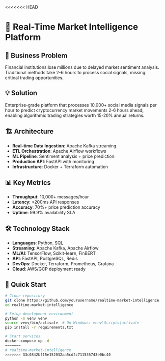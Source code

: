 <<<<<<< HEAD
# 🚀 Real-Time Market Intelligence Platform

## 🎯 Business Problem
Financial institutions lose millions due to delayed market sentiment analysis. Traditional methods take 2-6 hours to process social signals, missing critical trading opportunities.

## 💡 Solution
Enterprise-grade platform that processes 10,000+ social media signals per hour to predict cryptocurrency market movements 2-6 hours ahead, enabling algorithmic trading strategies worth 15-20% annual returns.

## 🏗️ Architecture
- **Real-time Data Ingestion**: Apache Kafka streaming
- **ETL Orchestration**: Apache Airflow workflows  
- **ML Pipeline**: Sentiment analysis + price prediction
- **Production API**: FastAPI with monitoring
- **Infrastructure**: Docker + Terraform automation

## 📊 Key Metrics
- **Throughput**: 10,000+ messages/hour
- **Latency**: <200ms API responses
- **Accuracy**: 70%+ price prediction accuracy
- **Uptime**: 99.9% availability SLA

## 🛠️ Technology Stack
- **Languages**: Python, SQL
- **Streaming**: Apache Kafka, Apache Airflow
- **ML/AI**: TensorFlow, Scikit-learn, FinBERT
- **API**: FastAPI, PostgreSQL, Redis
- **DevOps**: Docker, Terraform, Prometheus, Grafana
- **Cloud**: AWS/GCP deployment ready

## 🚀 Quick Start
```bash
# Clone repository
git clone https://github.com/yourusername/realtime-market-intelligence.git
cd realtime-market-intelligence

# Setup development environment
python -m venv venv
source venv/bin/activate  # On Windows: venv\Scripts\activate
pip install -r requirements.txt

# Start services
docker-compose up -d
=======
# realtime-market-intelligence
>>>>>>> 33c0842bf15e152032aa5cd2c711536743e0bc40
